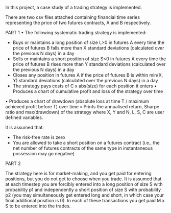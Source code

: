 
In this project, a case study of a trading strategy is implemented.



There are two csv files attached containing financial time series representing the price of two futures contracts, A and B respectively. 

PART 1
• The following systematic trading strategy is implemented:
- Buys or maintains a long position of size L>0 in futures A every time the price of futures B falls more than X standard deviations (calculated over the previous N days) in a day
- Sells or maintains a short position of size S<0 in futures A every time the price of futures B rises more than Y standard deviations (calculated over the previous N days) in a day
- Closes any position in futures A if the price of futures B is within min(X, Y) standard deviations (calculated over the previous N days) in a day
- The strategy pays costs of C x abs(size) for each position it enters • Produces a chart of cumulative profit and loss of the strategy over time


• Produces a chart of drawdown (absolute loss at time T / maximum achieved profit before T) over time
• Prints the annualised return, Sharpe ratio and max(drawdown) of the strategy where X, Y and N, L, S, C are user defined variables.

It is assumed that:
- The risk-free rate is zero
- You are allowed to take a short position on a futures contract (i.e., the net number of
futures contracts of the same type in instantaneous possession may go negative)

PART 2 

The strategy here is for market-making, and you get paid for entering positions, but you do not get to choose when you trade.
It is assumed that at each timestep you are forcibly entered into a long position of size S with probability p1 and independently a short position of size S with probability p2 (you may simultaneously get entered long and short, in which case your final additional position is 0). In each of these transactions you get paid M x S to be entered into the trades.

